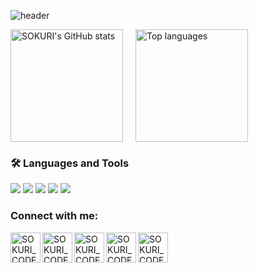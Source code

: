 ![header](https://capsule-render.vercel.app/api?type=waving&color=gradient&height=250&section=header&text=Park0720&fontSize=90)

<div style="display: flex; gap: 20px;">
  <a href="https://github.com/Park0720">
    <img style="height: 180px;" src="https://github-readme-stats.vercel.app/api?username=Park0720&show_icons=true&include_all_commits=true&theme=nord&hide_border=true" alt="SOKURI's GitHub stats" />
  </a>
  <a href="https://github.com/Honeybud">
    <img style="height: 180px;" src="https://github-readme-stats.vercel.app/api/top-langs/?username=Park0720&layout=compact&theme=nord&hide_border=true" alt="Top languages" />
  </a>
</div>


### 🛠 Languages and Tools

<img src="https://img.shields.io/badge/SpringBoot-6DB33F?style=flat-square&logo=SpringBoot&logoColor=white"/>  </t>
<img src="https://img.shields.io/badge/Java-FFA500?style=flat-square&logo=Java&logoColor=white"/>
<img src="https://img.shields.io/badge/Python-3776AB?style=flat-square&logo=Python&logoColor=white"/>
<img src="https://img.shields.io/badge/Django-092E20?style=flat-square&logo=Django&logoColor=white"/>
<img src="https://img.shields.io/badge/MySql-4479A1?style=flat-square&logo=mySql&logoColor=white"/>



### Connect with me:

[<img align="left" alt="SOKURI_CODE | velog" width="48px" src="https://img.icons8.com/color/48/000000/blog.png" />][website]
[<img align="left" alt="SOKURI_CODE | YouTube" width="48px" src="https://img.icons8.com/color/48/000000/youtube-play.png" />][youtube]
[<img align="left" alt="SOKURI_CODE | Twitter" width="48px" src="https://img.icons8.com/color/48/000000/twitter-squared.png" />][twitter]
[<img align="left" alt="SOKURI_CODE | LinkedIn" width="48px" src="https://img.icons8.com/color/48/000000/linkedin.png" />][linkedin]
[<img align="left" alt="SOKURI_CODE | Instagram" width="48px" src="https://img.icons8.com/color/48/000000/instagram-new--v2.png" />][instagram]

[website]: https://velog.io/@ppmm98
[twitter]: https://twitter.com/
[youtube]: https://youtube.com/
[linkedin]: https://linkedin.com/in/
[instagram]: https://instagram.com/min_j_98

